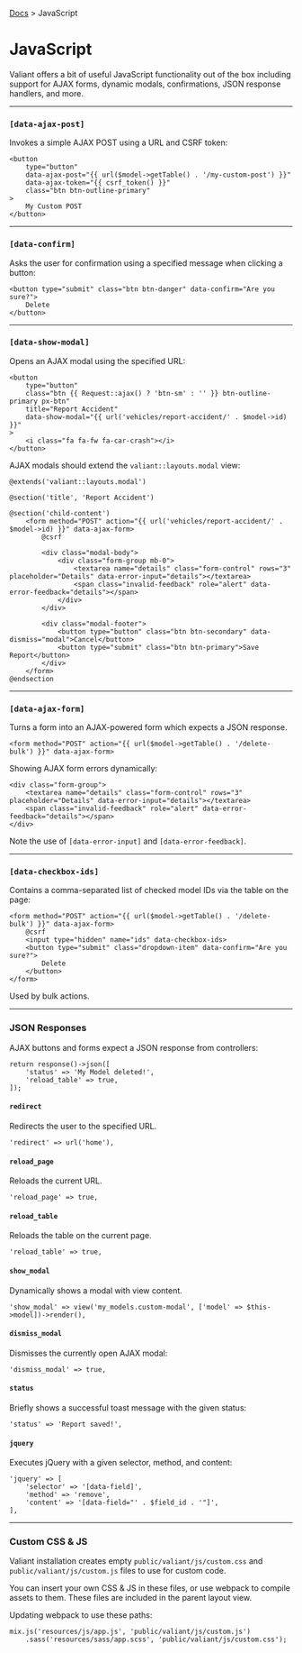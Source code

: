 [Docs](readme.md) > JavaScript

# JavaScript

Valiant offers a bit of useful JavaScript functionality out of the box including support for AJAX forms, dynamic modals, confirmations, JSON response handlers, and more.

---

### `[data-ajax-post]`

Invokes a simple AJAX POST using a URL and CSRF token:

    <button
        type="button"
        data-ajax-post="{{ url($model->getTable() . '/my-custom-post') }}"
        data-ajax-token="{{ csrf_token() }}"
        class="btn btn-outline-primary"
    >
        My Custom POST
    </button>
    
---

### `[data-confirm]`

Asks the user for confirmation using a specified message when clicking a button:
    
    <button type="submit" class="btn btn-danger" data-confirm="Are you sure?">
        Delete
    </button>
    
---

### `[data-show-modal]`

Opens an AJAX modal using the specified URL:

    <button
        type="button"
        class="btn {{ Request::ajax() ? 'btn-sm' : '' }} btn-outline-primary px-btn"
        title="Report Accident"
        data-show-modal="{{ url('vehicles/report-accident/' . $model->id) }}"
    >
        <i class="fa fa-fw fa-car-crash"></i>
    </button>

AJAX modals should extend the `valiant::layouts.modal` view:

    @extends('valiant::layouts.modal')
    
    @section('title', 'Report Accident')
    
    @section('child-content')
        <form method="POST" action="{{ url('vehicles/report-accident/' . $model->id) }}" data-ajax-form>
            @csrf
    
            <div class="modal-body">
                <div class="form-group mb-0">
                    <textarea name="details" class="form-control" rows="3" placeholder="Details" data-error-input="details"></textarea>
                    <span class="invalid-feedback" role="alert" data-error-feedback="details"></span>
                </div>
            </div>
    
            <div class="modal-footer">
                <button type="button" class="btn btn-secondary" data-dismiss="modal">Cancel</button>
                <button type="submit" class="btn btn-primary">Save Report</button>
            </div>
        </form>
    @endsection
    
---

### `[data-ajax-form]`

Turns a form into an AJAX-powered form which expects a JSON response.

    <form method="POST" action="{{ url($model->getTable() . '/delete-bulk') }}" data-ajax-form>
    
Showing AJAX form errors dynamically:

    <div class="form-group">
        <textarea name="details" class="form-control" rows="3" placeholder="Details" data-error-input="details"></textarea>
        <span class="invalid-feedback" role="alert" data-error-feedback="details"></span>
    </div>
    
Note the use of `[data-error-input]` and `[data-error-feedback]`.   
 
---

### `[data-checkbox-ids]`

Contains a comma-separated list of checked model IDs via the table on the page:

    <form method="POST" action="{{ url($model->getTable() . '/delete-bulk') }}" data-ajax-form>
        @csrf
        <input type="hidden" name="ids" data-checkbox-ids>
        <button type="submit" class="dropdown-item" data-confirm="Are you sure?">
            Delete
        </button>
    </form>  
    
Used by bulk actions.
 
---

### JSON Responses

AJAX buttons and forms expect a JSON response from controllers:

    return response()->json([
        'status' => 'My Model deleted!',
        'reload_table' => true,
    ]);
    
#### `redirect`

Redirects the user to the specified URL.

    'redirect' => url('home'),
    
#### `reload_page`

Reloads the current URL.

    'reload_page' => true,
    
#### `reload_table`

Reloads the table on the current page.

    'reload_table' => true,
    
#### `show_modal`

Dynamically shows a modal with view content.

    'show_modal' => view('my_models.custom-modal', ['model' => $this->model])->render(),
    
#### `dismiss_modal`

Dismisses the currently open AJAX modal:

    'dismiss_modal' => true,

#### `status`

Briefly shows a successful toast message with the given status:

    'status' => 'Report saved!',
    
#### `jquery`

Executes jQuery with a given selector, method, and content:

    'jquery' => [
        'selector' => '[data-field]',
        'method' => 'remove',
        'content' => '[data-field="' . $field_id . '"]',
    ],

---

### Custom CSS & JS

Valiant installation creates empty `public/valiant/js/custom.css` and `public/valiant/js/custom.js` files to use for custom code.

You can insert your own CSS & JS in these files, or use webpack to compile assets to them. These files are included in the parent layout view.

Updating webpack to use these paths:

    mix.js('resources/js/app.js', 'public/valiant/js/custom.js')
        .sass('resources/sass/app.scss', 'public/valiant/js/custom.css');
